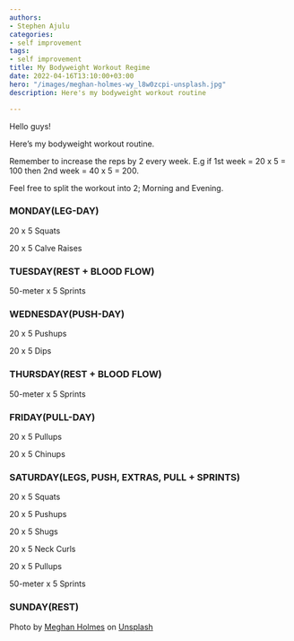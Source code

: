 ```yaml
---
authors:
- Stephen Ajulu
categories:
- self improvement
tags:
- self improvement
title: My Bodyweight Workout Regime
date: 2022-04-16T13:10:00+03:00
hero: "/images/meghan-holmes-wy_l8w0zcpi-unsplash.jpg"
description: Here's my bodyweight workout routine

---
```

Hello guys!

Here’s my bodyweight workout routine.

Remember to increase the reps by 2 every week. E.g if 1st week = 20 x 5 = 100 then 2nd week = 40 x 5 = 200.

Feel free to split the workout into 2; Morning and Evening.

### MONDAY(LEG-DAY)

20 x 5 Squats

20 x 5 Calve Raises

### TUESDAY(REST + BLOOD FLOW)

50-meter x 5 Sprints

### WEDNESDAY(PUSH-DAY)

20 x 5 Pushups

20 x 5 Dips

### THURSDAY(REST + BLOOD FLOW)

50-meter x 5 Sprints

### FRIDAY(PULL-DAY)

20 x 5 Pullups

20 x 5 Chinups

### SATURDAY(LEGS, PUSH, EXTRAS, PULL + SPRINTS)

20 x 5 Squats

20 x 5 Pushups

20 x 5 Shugs

20 x 5 Neck Curls

20 x 5 Pullups

50-meter x 5 Sprints

### SUNDAY(REST)

Photo by [Meghan Holmes](https://unsplash.com/@yellowteapot?utm_source=unsplash&utm_medium=referral&utm_content=creditCopyText) on [Unsplash](https://unsplash.com/?utm_source=unsplash&utm_medium=referral&utm_content=creditCopyText)